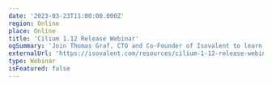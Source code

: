 ```yaml
---
date: '2023-03-23T11:00:00.000Z'
region: Online
place: Online
title: 'Cilium 1.12 Release Webinar'
ogSummary: 'Join Thomas Graf, CTO and Co-Founder of Isovalent to learn more about the latest and greatest open source and enterprise features of Isovalent Cilium Enterprise.'
externalUrl: 'https://isovalent.com/resources/cilium-1-12-release-webinar/'
type: Webinar
isFeatured: false
---
```


